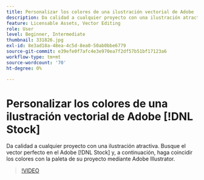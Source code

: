 ```yaml
---
title: Personalizar los colores de una ilustración vectorial de Adobe [!DNL Stock]
description: Da calidad a cualquier proyecto con una ilustración atractiva. Busque el vector perfecto en Adobe [!DNL Stock] y, a continuación, haga coincidir los colores con la paleta de su proyecto mediante Adobe Illustrator
feature: Licensable Assets, Vector Editing
role: User
level: Beginner, Intermediate
thumbnail: 331826.jpg
exl-id: 8e3ad18a-48ea-4c5d-8ea0-50ab0bbe6779
source-git-commit: e39efe0f7afc4e3e970ea7f2df57b51bf17123a6
workflow-type: tm+mt
source-wordcount: '70'
ht-degree: 0%

---
```


# Personalizar los colores de una ilustración vectorial de Adobe [!DNL Stock]

Da calidad a cualquier proyecto con una ilustración atractiva. Busque el vector perfecto en el Adobe [!DNL Stock] y, a continuación, haga coincidir los colores con la paleta de su proyecto mediante Adobe Illustrator.

>[!VIDEO](https://video.tv.adobe.com/v/331826?hidetitle=true)
